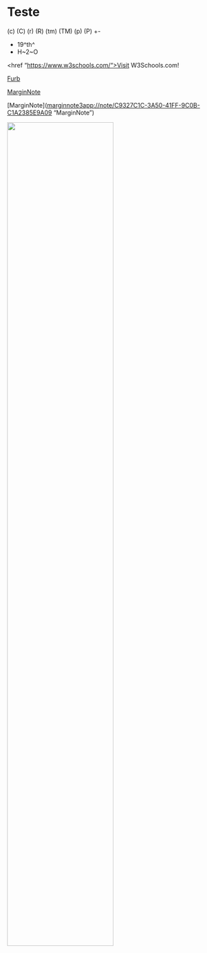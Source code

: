 # Teste


(c) (C) (r) (R) (tm) (TM) (p) (P) +-

- 19^th^
- H~2~O

<href “https://www.w3schools.com/“>Visit W3Schools.com!</href>
 

<a href=“http://www.furb.br”>Furb</a>

<a href=“http://marginnote3app://note/C9327C1C-3A50-41FF-9C0B-C1A2385E9A09”>MarginNote</a>

[MarginNote](<marginnote3app://note/C9327C1C-3A50-41FF-9C0B-C1A2385E9A09> “MarginNote”) 

<img src=“https://github.com/dalton-reis/dalton-reis/blob/main/_._/img_DaltonReis.png” width=70% height=auto>